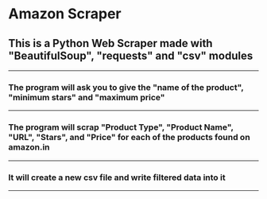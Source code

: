 # Amazon Scraper
## This is a Python Web Scraper made with "**BeautifulSoup", "requests" and "csv"** modules
___
### The program will ask you to give the "**name of the product", "minimum stars" and "maximum price"**
___
### The program will scrap "**Product Type", "Product Name", "URL", "Stars", and "Price"** for each of the products found on amazon.in
___
### It will create a new **csv file** and write filtered data into it
___